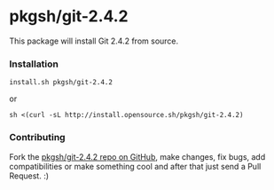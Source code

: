 # pkgsh/git-2.4.2

This package will install Git 2.4.2 from source.

### Installation

```
install.sh pkgsh/git-2.4.2
```
or

```
sh <(curl -sL http://install.opensource.sh/pkgsh/git-2.4.2)
```
### Contributing
Fork the [pkgsh/git-2.4.2 repo on GitHub](https://github.com/pkgsh/git-2.4.2), make changes, fix bugs, add compatibilities or make something cool and after that just send a Pull Request. :)
